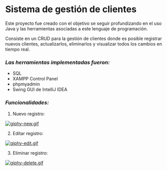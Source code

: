 # Sistema de gestión de clientes

Este proyecto fue creado con el objetivo se seguir profundizando en el uso Java y las herramientas asociadas a este lenguaje de programación.

Consiste en un CRUD para la gestión de clientes donde es posible registrar nuevos clientes, actualizarlos, eliminarlos y visualizar todos los cambios en tiempo real.

### *Las herramientas implementadas fueron:*
- SQL
- XAMPP Control Panel
- phpmyadmin
- Swing GUI de IntelliJ IDEA

### *Funcionalidades:*

1. Nuevo registro:

[![giphy-new.gif](https://i.postimg.cc/N0chRbn1/giphy-new.gif)](https://postimg.cc/zy0Prw8B)

2. Editar registro:

[![giphy-edit.gif](https://i.postimg.cc/d33nzT5B/giphy-edit.gif)](https://postimg.cc/7Jvgzb8G)

3. Eliminar registro:

[![giphy-delete.gif](https://i.postimg.cc/ZnXP2sBb/giphy-delete.gif)](https://postimg.cc/QKkWWbJw)
